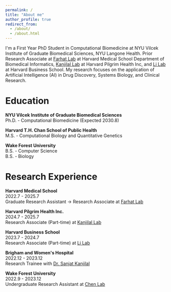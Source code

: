 ```yaml
---
permalink: /
title: "About me"
author_profile: true
redirect_from: 
  - /about/
  - /about.html
---
```


I'm a First Year PhD Student in Computational Biomedicine at NYU Vilcek Institute of Graduate Biomedical Sciences, NYU Langone Health. Prior Research Associate at [Farhat Lab](https://scholar.harvard.edu/mahafarhat/home) at Harvard Medical School Department of Biomedical Informatics, [Kanjilal Lab](https://www.populationmedicine.org/people/researchers/sanjat-kanjilal) at Harvard Pilgrim Health Inc, and [Li Lab](https://www.michaellz.com/students) at Harvard Business School. My research focuses on the application of Artificial Intelligence (AI) in  Drug Discovery, Systems Biology, and Clinical Research.

Education
======
**NYU Vilcek Institute of Graduate Biomedical Sciences**\
Ph.D. - Computational Biomedicine (Expected 2030.8)

**Harvard T.H. Chan School of Public Health**\
M.S. - Computational Biology and Quantitative Genetics

**Wake Forest University**\
B.S. - Computer Science\
B.S. - Biology

Research Experience
======
**Harvard Medical School**\
2022.7 - 2025.7\
Graduate Research Assistant -> Research Associate at [Farhat Lab](https://scholar.harvard.edu/mahafarhat/home)

**Harvard Pilgrim Health Inc.**\
2024.7 - 2025.7 \
Research Associate (Part-time) at [Kanjilal Lab](https://www.populationmedicine.org/people/researchers/sanjat-kanjilal)

**Harvard Business School**\
2023.7 - 2024.7 \
Research Associate (Part-time) at [Li Lab](https://www.michaellz.com/students)

**Brigham and Women's Hospital**\
2022.12 - 2023.12 \
Research Trainee with [Dr. Sanjat Kanjilal](https://www.populationmedicine.org/people/researchers/sanjat-kanjilal)

**Wake Forest University**\
2022.9 - 2023.12 \
Undergraduate Research Assistant at [Chen Lab](https://chenm.sites.wfu.edu/)





